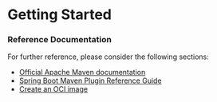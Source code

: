 # Getting Started

### Reference Documentation
For further reference, please consider the following sections:

* [Official Apache Maven documentation](https://maven.apache.org/guides/index.html)
* [Spring Boot Maven Plugin Reference Guide](https://docs.spring.io/spring-boot/docs/2.7.0-M3/maven-plugin/reference/html/)
* [Create an OCI image](https://docs.spring.io/spring-boot/docs/2.7.0-M3/maven-plugin/reference/html/#build-image)

